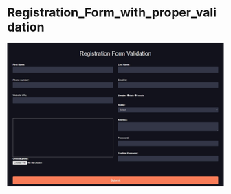 # Registration_Form_with_proper_validation
<img src="https://github.com/ishika1011/Registration_Form_with_proper_validation/blob/main/Task-7.png">
